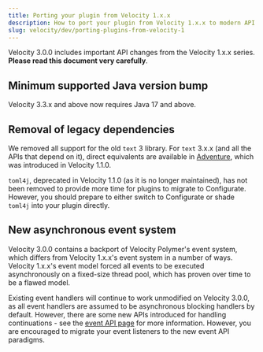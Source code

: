 ```yaml
---
title: Porting your plugin from Velocity 1.x.x
description: How to port your plugin from Velocity 1.x.x to modern API.
slug: velocity/dev/porting-plugins-from-velocity-1
---
```


Velocity 3.0.0 includes important API changes from the Velocity 1.x.x series. **Please read this
document very carefully**.

## Minimum supported Java version bump

Velocity 3.3.x and above now requires Java 17 and above.

## Removal of legacy dependencies

We removed all support for the old `text` 3 library. For `text` 3.x.x (and all the APIs that depend
on it), direct equivalents are available in [Adventure](/adventure/), which was
introduced in Velocity 1.1.0.

`toml4j`, deprecated in Velocity 1.1.0 (as it is no longer maintained), has not been removed to
provide more time for plugins to migrate to Configurate. However, you should prepare to either
switch to Configurate or shade `toml4j` into your plugin directly.

## New asynchronous event system

Velocity 3.0.0 contains a backport of Velocity Polymer's event system, which differs from Velocity
1.x.x's event system in a number of ways. Velocity 1.x.x's event model forced all events to be
executed asynchronously on a fixed-size thread pool, which has proven over time to be a flawed
model.

Existing event handlers will continue to work unmodified on Velocity 3.0.0, as all event handlers
are assumed to be asynchronous blocking handlers by default. However, there are some new APIs
introduced for handling continuations - see the [event API page](/velocity/dev/event-api) for more
information. However, you are encouraged to migrate your event listeners to the new event API
paradigms.
